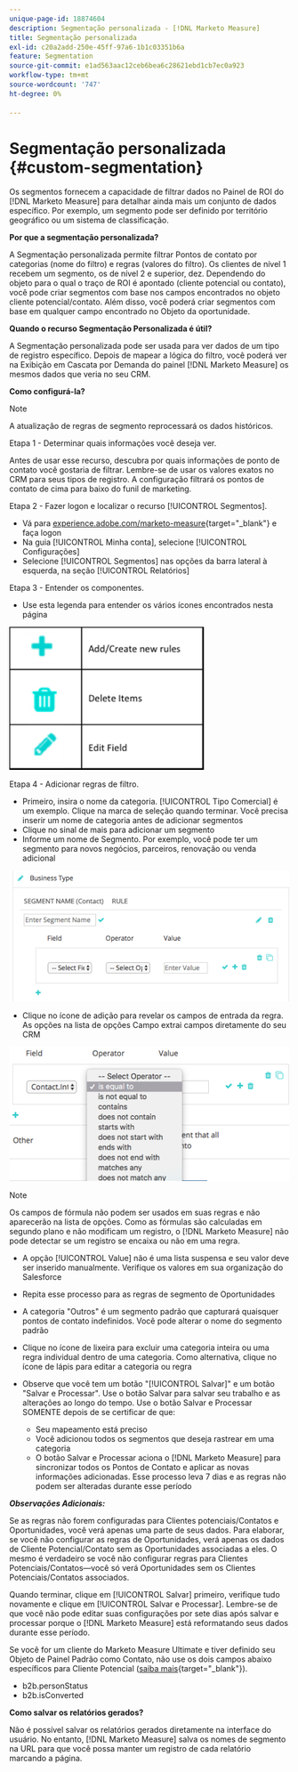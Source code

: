 ```yaml
---
unique-page-id: 18874604
description: Segmentação personalizada - [!DNL Marketo Measure]
title: Segmentação personalizada
exl-id: c20a2add-250e-45ff-97a6-1b1c03351b6a
feature: Segmentation
source-git-commit: e1ad563aac12ceb6bea6c28621ebd1cb7ec0a923
workflow-type: tm+mt
source-wordcount: '747'
ht-degree: 0%

---
```


# Segmentação personalizada {#custom-segmentation}

Os segmentos fornecem a capacidade de filtrar dados no Painel de ROI do [!DNL Marketo Measure] para detalhar ainda mais um conjunto de dados específico. Por exemplo, um segmento pode ser definido por território geográfico ou um sistema de classificação.

**Por que a segmentação personalizada?**

A Segmentação personalizada permite filtrar Pontos de contato por categorias (nome do filtro) e regras (valores do filtro). Os clientes de nível 1 recebem um segmento, os de nível 2 e superior, dez. Dependendo do objeto para o qual o traço de ROI é apontado (cliente potencial ou contato), você pode criar segmentos com base nos campos encontrados no objeto cliente potencial/contato. Além disso, você poderá criar segmentos com base em qualquer campo encontrado no Objeto da oportunidade.

**Quando o recurso Segmentação Personalizada é útil?**

A Segmentação personalizada pode ser usada para ver dados de um tipo de registro específico. Depois de mapear a lógica do filtro, você poderá ver na Exibição em Cascata por Demanda do painel [!DNL Marketo Measure] os mesmos dados que veria no seu CRM.

**Como configurá-la?**

>[!NOTE]
>
>A atualização de regras de segmento reprocessará os dados históricos.

Etapa 1 - Determinar quais informações você deseja ver.

Antes de usar esse recurso, descubra por quais informações de ponto de contato você gostaria de filtrar. Lembre-se de usar os valores exatos no CRM para seus tipos de registro. A configuração filtrará os pontos de contato de cima para baixo do funil de marketing.

Etapa 2 - Fazer logon e localizar o recurso [!UICONTROL Segmentos].

* Vá para [experience.adobe.com/marketo-measure](https://experience.adobe.com/marketo-measure){target="_blank"} e faça logon
* Na guia [!UICONTROL Minha conta], selecione [!UICONTROL Configurações]
* Selecione [!UICONTROL Segmentos] nas opções da barra lateral à esquerda, na seção [!UICONTROL Relatórios]

Etapa 3 - Entender os componentes.

* Use esta legenda para entender os vários ícones encontrados nesta página

![](assets/1.png)

Etapa 4 - Adicionar regras de filtro.

* Primeiro, insira o nome da categoria. [!UICONTROL Tipo Comercial] é um exemplo. Clique na marca de seleção quando terminar. Você precisa inserir um nome de categoria antes de adicionar segmentos
* Clique no sinal de mais para adicionar um segmento
* Informe um nome de Segmento. Por exemplo, você pode ter um segmento para novos negócios, parceiros, renovação ou venda adicional

![](assets/2.png)

* Clique no ícone de adição para revelar os campos de entrada da regra. As opções na lista de opções Campo extrai campos diretamente do seu CRM

![](assets/3.png)

>[!NOTE]
>
>Os campos de fórmula não podem ser usados em suas regras e não aparecerão na lista de opções. Como as fórmulas são calculadas em segundo plano e não modificam um registro, o [!DNL Marketo Measure] não pode detectar se um registro se encaixa ou não em uma regra.

* A opção [!UICONTROL Value] não é uma lista suspensa e seu valor deve ser inserido manualmente. Verifique os valores em sua organização do Salesforce
* Repita esse processo para as regras de segmento de Oportunidades
* A categoria &quot;Outros&quot; é um segmento padrão que capturará quaisquer pontos de contato indefinidos. Você pode alterar o nome do segmento padrão
* Clique no ícone de lixeira para excluir uma categoria inteira ou uma regra individual dentro de uma categoria. Como alternativa, clique no ícone de lápis para editar a categoria ou regra
* Observe que você tem um botão &quot;[!UICONTROL Salvar]&quot; e um botão &quot;Salvar e Processar&quot;. Use o botão Salvar para salvar seu trabalho e as alterações ao longo do tempo. Use o botão Salvar e Processar SOMENTE depois de se certificar de que:

   * Seu mapeamento está preciso
   * Você adicionou todos os segmentos que deseja rastrear em uma categoria
   * O botão Salvar e Processar aciona o [!DNL Marketo Measure] para sincronizar todos os Pontos de Contato e aplicar as novas informações adicionadas. Esse processo leva 7 dias e as regras não podem ser alteradas durante esse período

**_Observações Adicionais:_**

Se as regras não forem configuradas para Clientes potenciais/Contatos e Oportunidades, você verá apenas uma parte de seus dados. Para elaborar, se você não configurar as regras de Oportunidades, verá apenas os dados de Cliente Potencial/Contato sem as Oportunidades associadas a eles. O mesmo é verdadeiro se você não configurar regras para Clientes Potenciais/Contatos—você só verá Oportunidades sem os Clientes Potenciais/Contatos associados.

Quando terminar, clique em [!UICONTROL Salvar] primeiro, verifique tudo novamente e clique em [!UICONTROL Salvar e Processar]. Lembre-se de que você não pode editar suas configurações por sete dias após salvar e processar porque o [!DNL Marketo Measure] está reformatando seus dados durante esse período.

Se você for um cliente do Marketo Measure Ultimate e tiver definido seu Objeto de Painel Padrão como Contato, não use os dois campos abaixo específicos para Cliente Potencial ([saiba mais](/help/marketo-measure-ultimate/data-integrity-requirement.md){target="_blank"}).

* b2b.personStatus
* b2b.isConverted

**Como salvar os relatórios gerados?**

Não é possível salvar os relatórios gerados diretamente na interface do usuário. No entanto, [!DNL Marketo Measure] salva os nomes de segmento na URL para que você possa manter um registro de cada relatório marcando a página.
